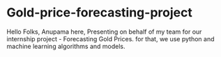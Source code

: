 # Gold-price-forecasting-project
Hello Folks, Anupama here, Presenting on behalf of my team for our internship project - Forecasting Gold Prices. for that, we use python and machine learning algorithms and models.

